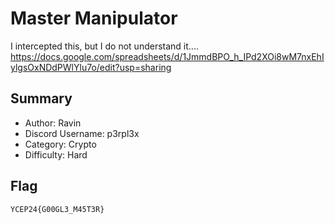 # Master Manipulator
I intercepted this, but I do not understand it.... https://docs.google.com/spreadsheets/d/1JmmdBPO_h_IPd2XOi8wM7nxEhIylgsOxNDdPWlYlu7o/edit?usp=sharing

## Summary
- Author: Ravin
- Discord Username: p3rpl3x
- Category: Crypto
- Difficulty: Hard

## Flag
`YCEP24{G00GL3_M45T3R}`
